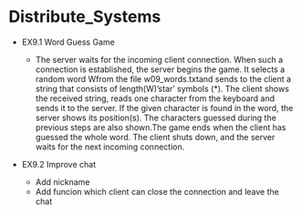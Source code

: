 # Distribute_Systems
+ EX9.1 Word Guess Game
    + The server waits for the incoming client connection. When such a connection is established, the server begins the game. It selects a random word Wfrom the file w09_words.txtand sends to the client a string that consists of length(W)’star’ symbols (\*). The client shows the received string, reads one character from the keyboard and sends it to the server. If the given character is found in the word, the server shows its position(s). The characters guessed during the previous steps are also shown.The game ends when the client has guessed the whole word. The client shuts down, and the server waits for the next incoming connection.

+ EX9.2 Improve chat
  + Add nickname
  + Add funcion which client can close the connection and leave the chat
